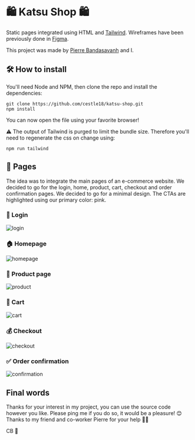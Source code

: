 # 🛍 Katsu Shop 🛍

Static pages integrated using HTML and [Tailwind](https://tailwindcss.com/). Wireframes have been previously done in [Figma](https://www.figma.com/file/4YqxUdrmg6rx2v9wJZerhB/Wireframe?node-id=0%3A1).

This project was made by [Pierre Bandasavanh](https://github.com/BdsvhPierre) and I.

## 🛠 How to install

You'll need Node and NPM, then clone the repo and install the dependencies:
```shell
git clone https://github.com/cestle18/katsu-shop.git
npm install
```


You can now open the file using your favorite browser!

:warning: The output of Tailwind is purged to limit the bundle size. Therefore you'll need to regenerate the css on change using:
```shell
npm run tailwind
```

## 📄 Pages

The idea was to integrate the main pages of an e-commerce website. We decided to go for the login, home, product, cart, checkout and order confirmation pages.
We decided to go for a minimal design. The CTAs are highlighted using our primary color: pink.

### 🔑 Login
![login](https://github.com/cestle18/katsu-shop/raw/main/screenshots/login.png)

### 🏠 Homepage
![homepage](https://github.com/cestle18/katsu-shop/raw/main/screenshots/homepage.png)

### 👕 Product page
![product](https://github.com/cestle18/katsu-shop/raw/main/screenshots/product.png)

### 🛒 Cart
![cart](https://github.com/cestle18/katsu-shop/raw/main/screenshots/cart.png)

### 💰 Checkout
![checkout](https://github.com/cestle18/katsu-shop/raw/main/screenshots/checkout.png)

### ✅ Order confirmation 
![confirmation](https://github.com/cestle18/katsu-shop/raw/main/screenshots/confirmation.png)

## Final words
Thanks for your interest in my project, you can use the source code however you like. Please ping me if you do so, it would be a pleasure! 😊
Thanks to my friend and co-worker Pierre for your help 🙏🏻

CB 🍇
